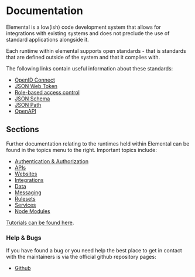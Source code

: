 # Documentation

Elemental is a low(ish) code development system that allows for integrations with existing systems and does not preclude the use of standard applications alongside it.

Each runtime within elemental supports open standards - that is standards that are defined outside of the system and that it complies with.

The following links contain useful information about these standards:

*   [OpenID Connect](https://openid.net/connect/)
*   [JSON Web Token](https://en.wikipedia.org/wiki/JSON_Web_Token)
*   [Role-based access control](https://en.wikipedia.org/wiki/Role-based_access_control)
*   [JSON Schema](https://json-schema.org/)
*   [JSON Path](https://goessner.net/articles/JsonPath/index.html#e2)
*   [OpenAPI](https://www.openapis.org/)

## Sections

Further documentation relating to the runtimes held within Elemental can be found in the topics menu to the right. Important topics include:

*   [Authentication & Authorization](/src/support.documentation/auth)
*   [APIs](/src/support.documentation/apis)
*   [Websites](/src/support.documentation/websites)
*   [Integrations](/src/support.documentation/integrations)
*   [Data](/src/support.documentation/data)
*   [Messaging](/src/support.documentation/messaging)
*   [Rulesets](/src/support.documentation/rulesets)
*   [Services](/src/support.documentation/services)
*   [Node Modules](/src/support.documentation/nodeModules)

[Tutorials can be found here](/src/support.documentation/tutorial).

### Help & Bugs

If you have found a bug or you need help the best place to get in contact with the maintainers is via the official github repository pages:

*   [Github](https://github.com/PhilipSkinner/elemental)